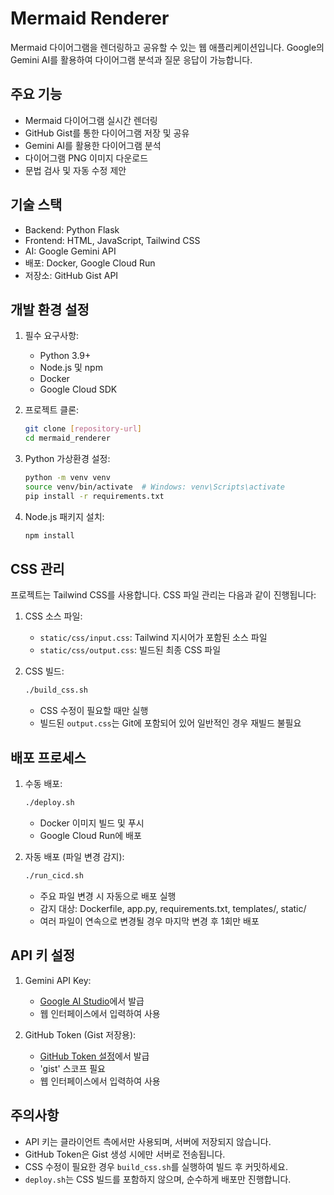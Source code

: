 # Mermaid Renderer

Mermaid 다이어그램을 렌더링하고 공유할 수 있는 웹 애플리케이션입니다. Google의 Gemini AI를 활용하여 다이어그램 분석과 질문 응답이 가능합니다.

## 주요 기능

- Mermaid 다이어그램 실시간 렌더링
- GitHub Gist를 통한 다이어그램 저장 및 공유
- Gemini AI를 활용한 다이어그램 분석
- 다이어그램 PNG 이미지 다운로드
- 문법 검사 및 자동 수정 제안

## 기술 스택

- Backend: Python Flask
- Frontend: HTML, JavaScript, Tailwind CSS
- AI: Google Gemini API
- 배포: Docker, Google Cloud Run
- 저장소: GitHub Gist API

## 개발 환경 설정

1. 필수 요구사항:
   - Python 3.9+
   - Node.js 및 npm
   - Docker
   - Google Cloud SDK

2. 프로젝트 클론:
   ```bash
   git clone [repository-url]
   cd mermaid_renderer
   ```

3. Python 가상환경 설정:
   ```bash
   python -m venv venv
   source venv/bin/activate  # Windows: venv\Scripts\activate
   pip install -r requirements.txt
   ```

4. Node.js 패키지 설치:
   ```bash
   npm install
   ```

## CSS 관리

프로젝트는 Tailwind CSS를 사용합니다. CSS 파일 관리는 다음과 같이 진행됩니다:

1. CSS 소스 파일:
   - `static/css/input.css`: Tailwind 지시어가 포함된 소스 파일
   - `static/css/output.css`: 빌드된 최종 CSS 파일

2. CSS 빌드:
   ```bash
   ./build_css.sh
   ```
   - CSS 수정이 필요할 때만 실행
   - 빌드된 `output.css`는 Git에 포함되어 있어 일반적인 경우 재빌드 불필요

## 배포 프로세스

1. 수동 배포:
   ```bash
   ./deploy.sh
   ```
   - Docker 이미지 빌드 및 푸시
   - Google Cloud Run에 배포

2. 자동 배포 (파일 변경 감지):
   ```bash
   ./run_cicd.sh
   ```
   - 주요 파일 변경 시 자동으로 배포 실행
   - 감지 대상: Dockerfile, app.py, requirements.txt, templates/, static/
   - 여러 파일이 연속으로 변경될 경우 마지막 변경 후 1회만 배포

## API 키 설정

1. Gemini API Key:
   - [Google AI Studio](https://aistudio.google.com/app/apikey)에서 발급
   - 웹 인터페이스에서 입력하여 사용

2. GitHub Token (Gist 저장용):
   - [GitHub Token 설정](https://github.com/settings/tokens?type=beta)에서 발급
   - 'gist' 스코프 필요
   - 웹 인터페이스에서 입력하여 사용

## 주의사항

- API 키는 클라이언트 측에서만 사용되며, 서버에 저장되지 않습니다.
- GitHub Token은 Gist 생성 시에만 서버로 전송됩니다.
- CSS 수정이 필요한 경우 `build_css.sh`를 실행하여 빌드 후 커밋하세요.
- `deploy.sh`는 CSS 빌드를 포함하지 않으며, 순수하게 배포만 진행합니다. 